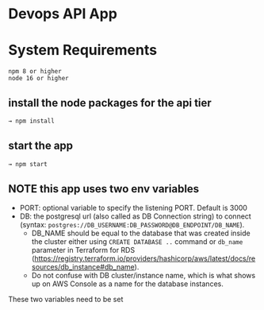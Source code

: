 # Devops API App

# System Requirements

```
npm 8 or higher
node 16 or higher
```

## install the node packages for the api tier

```sh
→ npm install
```

## start the app

```sh
→ npm start
```

## NOTE this app uses two env variables

- PORT: optional variable to specify the listening PORT. Default is 3000
- DB: the postgresql url (also called as DB Connection string) to connect (syntax: `postgres://DB_USERNAME:DB_PASSWORD@DB_ENDPOINT/DB_NAME`).
    - DB_NAME should be equal to the database that was created inside the cluster either using `CREATE DATABASE ..` command or `db_name` parameter in Terraform for RDS (https://registry.terraform.io/providers/hashicorp/aws/latest/docs/resources/db_instance#db_name).
    - Do not confuse with DB cluster/instance name, which is what shows up on AWS Console as a name for the database instances.

These two variables need to be set
